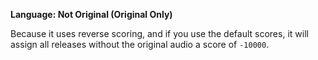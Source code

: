<!-- markdownlint-disable MD041-->
**Language: Not Original (Original Only)**<br>

Because it uses reverse scoring, and if you use the default scores, it will assign all releases without the original audio a score of `-10000`.
<!-- markdownlint-enable MD041-->
